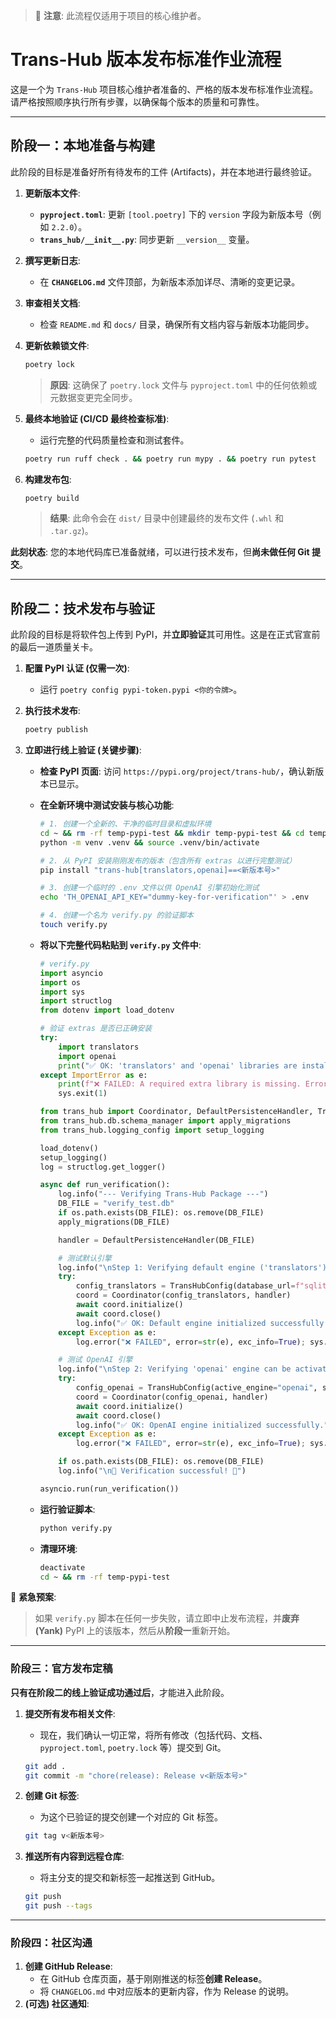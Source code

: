 > 🚨 **注意**: 此流程仅适用于项目的核心维护者。

# Trans-Hub 版本发布标准作业流程

这是一个为 `Trans-Hub` 项目核心维护者准备的、严格的版本发布标准作业流程。请严格按照顺序执行所有步骤，以确保每个版本的质量和可靠性。

---

## **阶段一：本地准备与构建**

此阶段的目标是准备好所有待发布的工件 (Artifacts)，并在本地进行最终验证。

1.  **更新版本文件**:

    - **`pyproject.toml`**: 更新 `[tool.poetry]` 下的 `version` 字段为新版本号（例如 `2.2.0`）。
    - **`trans_hub/__init__.py`**: 同步更新 `__version__` 变量。

2.  **撰写更新日志**:

    - 在 **`CHANGELOG.md`** 文件顶部，为新版本添加详尽、清晰的变更记录。

3.  **审查相关文档**:

    - 检查 `README.md` 和 `docs/` 目录，确保所有文档内容与新版本功能同步。

4.  **更新依赖锁文件**:

    ```bash
    poetry lock
    ```

    > **原因**: 这确保了 `poetry.lock` 文件与 `pyproject.toml` 中的任何依赖或元数据变更完全同步。

5.  **最终本地验证 (CI/CD 最终检查标准)**:

    - 运行完整的代码质量检查和测试套件。

    ```bash
    poetry run ruff check . && poetry run mypy . && poetry run pytest
    ```

6.  **构建发布包**:
    ```bash
    poetry build
    ```
    > **结果**: 此命令会在 `dist/` 目录中创建最终的发布文件 (`.whl` 和 `.tar.gz`)。

**此刻状态**: 您的本地代码库已准备就绪，可以进行技术发布，但**尚未做任何 Git 提交**。

---

## **阶段二：技术发布与验证**

此阶段的目标是将软件包上传到 PyPI，并**立即验证**其可用性。这是在正式官宣前的最后一道质量关卡。

1.  **配置 PyPI 认证 (仅需一次)**:

    - 运行 `poetry config pypi-token.pypi <你的令牌>`。

2.  **执行技术发布**:

    ```bash
    poetry publish
    ```

3.  **立即进行线上验证 (关键步骤)**:

    - **检查 PyPI 页面**: 访问 `https://pypi.org/project/trans-hub/`，确认新版本已显示。
    - **在全新环境中测试安装与核心功能**:

      ```bash
      # 1. 创建一个全新的、干净的临时目录和虚拟环境
      cd ~ && rm -rf temp-pypi-test && mkdir temp-pypi-test && cd temp-pypi-test
      python -m venv .venv && source .venv/bin/activate

      # 2. 从 PyPI 安装刚刚发布的版本（包含所有 extras 以进行完整测试）
      pip install "trans-hub[translators,openai]==<新版本号>"

      # 3. 创建一个临时的 .env 文件以供 OpenAI 引擎初始化测试
      echo 'TH_OPENAI_API_KEY="dummy-key-for-verification"' > .env

      # 4. 创建一个名为 verify.py 的验证脚本
      touch verify.py
      ```

    - **将以下完整代码粘贴到 `verify.py` 文件中**:

      ```python
      # verify.py
      import asyncio
      import os
      import sys
      import structlog
      from dotenv import load_dotenv

      # 验证 extras 是否已正确安装
      try:
          import translators
          import openai
          print("✅ OK: 'translators' and 'openai' libraries are installed.")
      except ImportError as e:
          print(f"❌ FAILED: A required extra library is missing. Error: {e}")
          sys.exit(1)

      from trans_hub import Coordinator, DefaultPersistenceHandler, TransHubConfig
      from trans_hub.db.schema_manager import apply_migrations
      from trans_hub.logging_config import setup_logging

      load_dotenv()
      setup_logging()
      log = structlog.get_logger()

      async def run_verification():
          log.info("--- Verifying Trans-Hub Package ---")
          DB_FILE = "verify_test.db"
          if os.path.exists(DB_FILE): os.remove(DB_FILE)
          apply_migrations(DB_FILE)

          handler = DefaultPersistenceHandler(DB_FILE)

          # 测试默认引擎
          log.info("\nStep 1: Verifying default engine ('translators')...")
          try:
              config_translators = TransHubConfig(database_url=f"sqlite:///{os.path.abspath(DB_FILE)}")
              coord = Coordinator(config_translators, handler)
              await coord.initialize()
              await coord.close()
              log.info("✅ OK: Default engine initialized successfully.")
          except Exception as e:
              log.error("❌ FAILED", error=str(e), exc_info=True); sys.exit(1)

          # 测试 OpenAI 引擎
          log.info("\nStep 2: Verifying 'openai' engine can be activated...")
          try:
              config_openai = TransHubConfig(active_engine="openai", source_lang="en")
              coord = Coordinator(config_openai, handler)
              await coord.initialize()
              await coord.close()
              log.info("✅ OK: OpenAI engine initialized successfully.")
          except Exception as e:
              log.error("❌ FAILED", error=str(e), exc_info=True); sys.exit(1)

          if os.path.exists(DB_FILE): os.remove(DB_FILE)
          log.info("\n🎉 Verification successful! 🎉")

      asyncio.run(run_verification())
      ```

    - **运行验证脚本**:
      ```bash
      python verify.py
      ```
    - **清理环境**:
      ```bash
      deactivate
      cd ~ && rm -rf temp-pypi-test
      ```

🚨 **紧急预案**:

> 如果 `verify.py` 脚本在任何一步失败，请立即中止发布流程，并**废弃 (Yank)** PyPI 上的该版本，然后从**阶段一**重新开始。

---

### **阶段三：官方发布定稿**

**只有在阶段二的线上验证成功通过后**，才能进入此阶段。

1.  **提交所有发布相关文件**:

    - 现在，我们确认一切正常，将所有修改（包括代码、文档、`pyproject.toml`, `poetry.lock` 等）提交到 Git。

    ```bash
    git add .
    git commit -m "chore(release): Release v<新版本号>"
    ```

2.  **创建 Git 标签**:

    - 为这个已验证的提交创建一个对应的 Git 标签。

    ```bash
    git tag v<新版本号>
    ```

3.  **推送所有内容到远程仓库**:
    - 将主分支的提交和新标签一起推送到 GitHub。
    ```bash
    git push
    git push --tags
    ```

---

### **阶段四：社区沟通**

1.  **创建 GitHub Release**:
    - 在 GitHub 仓库页面，基于刚刚推送的标签**创建 Release**。
    - 将 `CHANGELOG.md` 中对应版本的更新内容，作为 Release 的说明。
2.  **(可选) 社区通知**: